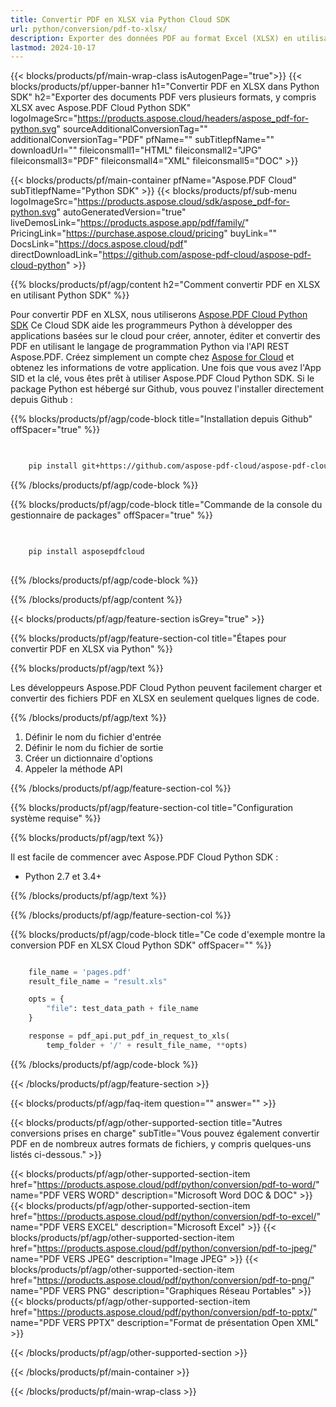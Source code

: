 ```yaml
---
title: Convertir PDF en XLSX via Python Cloud SDK
url: python/conversion/pdf-to-xlsx/
description: Exporter des données PDF au format Excel (XLSX) en utilisant Python et Aspose.PDF Cloud SDK. Extraire des données structurées.
lastmod: 2024-10-17
---
```


{{< blocks/products/pf/main-wrap-class isAutogenPage="true">}}
{{< blocks/products/pf/upper-banner h1="Convertir PDF en XLSX dans Python SDK" h2="Exporter des documents PDF vers plusieurs formats, y compris XLSX avec Aspose.PDF Cloud Python SDK" logoImageSrc="https://products.aspose.cloud/headers/aspose_pdf-for-python.svg" sourceAdditionalConversionTag="" additionalConversionTag="PDF" pfName="" subTitlepfName="" downloadUrl="" fileiconsmall1="HTML" fileiconsmall2="JPG" fileiconsmall3="PDF" fileiconsmall4="XML" fileiconsmall5="DOC" >}}

{{< blocks/products/pf/main-container pfName="Aspose.PDF Cloud" subTitlepfName="Python SDK" >}}
{{< blocks/products/pf/sub-menu logoImageSrc="https://products.aspose.cloud/sdk/aspose_pdf-for-python.svg"
autoGeneratedVersion="true"
liveDemosLink="https://products.aspose.app/pdf/family/" PricingLink="https://purchase.aspose.cloud/pricing" buyLink="" DocsLink="https://docs.aspose.cloud/pdf"  directDownloadLink="https://github.com/aspose-pdf-cloud/aspose-pdf-cloud-python" >}}

{{% blocks/products/pf/agp/content h2="Comment convertir PDF en XLSX en utilisant Python SDK" %}}

Pour convertir PDF en XLSX, nous utiliserons
[Aspose.PDF Cloud Python SDK](https://products.aspose.cloud/pdf/python/)
Ce Cloud SDK aide les programmeurs Python à développer des applications basées sur le cloud pour créer, annoter, éditer et convertir des PDF en utilisant le langage de programmation Python via l'API REST Aspose.PDF. Créez simplement un compte chez [Aspose for Cloud](https://dashboard.aspose.cloud/#/apps) et obtenez les informations de votre application. Une fois que vous avez l'App SID et la clé, vous êtes prêt à utiliser Aspose.PDF Cloud Python SDK. Si le package Python est hébergé sur Github, vous pouvez l'installer directement depuis Github :

{{% blocks/products/pf/agp/code-block title="Installation depuis Github" offSpacer="true" %}}

```bash

     
    pip install git+https://github.com/aspose-pdf-cloud/aspose-pdf-cloud-python.git


```

{{% /blocks/products/pf/agp/code-block %}}

{{% blocks/products/pf/agp/code-block title="Commande de la console du gestionnaire de packages" offSpacer="true" %}}

```bash

     
    pip install asposepdfcloud
       

```

{{% /blocks/products/pf/agp/code-block %}}

{{% /blocks/products/pf/agp/content %}}

{{< blocks/products/pf/agp/feature-section isGrey="true" >}}

{{% blocks/products/pf/agp/feature-section-col title="Étapes pour convertir PDF en XLSX via Python" %}}

{{% blocks/products/pf/agp/text %}}

Les développeurs Aspose.PDF Cloud Python peuvent facilement charger et convertir des fichiers PDF en XLSX en seulement quelques lignes de code.

{{% /blocks/products/pf/agp/text %}}

1. Définir le nom du fichier d'entrée
1. Définir le nom du fichier de sortie
1. Créer un dictionnaire d'options
1. Appeler la méthode API

{{% /blocks/products/pf/agp/feature-section-col %}}

{{% blocks/products/pf/agp/feature-section-col title="Configuration système requise" %}}

{{% blocks/products/pf/agp/text %}}

Il est facile de commencer avec Aspose.PDF Cloud Python SDK :

* Python 2.7 et 3.4+

{{% /blocks/products/pf/agp/text %}}

{{% /blocks/products/pf/agp/feature-section-col %}}

{{% blocks/products/pf/agp/code-block title="Ce code d'exemple montre la conversion PDF en XLSX Cloud Python SDK" offSpacer="" %}}

```python

    file_name = 'pages.pdf'
    result_file_name = "result.xls"

    opts = {
        "file": test_data_path + file_name
    }

    response = pdf_api.put_pdf_in_request_to_xls(
        temp_folder + '/' + result_file_name, **opts)
```

{{% /blocks/products/pf/agp/code-block %}}

{{< /blocks/products/pf/agp/feature-section >}}

{{< blocks/products/pf/agp/faq-item question="" answer="" >}}

{{< blocks/products/pf/agp/other-supported-section title="Autres conversions prises en charge" subTitle="Vous pouvez également convertir PDF en de nombreux autres formats de fichiers, y compris quelques-uns listés ci-dessous." >}}

{{< blocks/products/pf/agp/other-supported-section-item href="https://products.aspose.cloud/pdf/python/conversion/pdf-to-word/" name="PDF VERS WORD" description="Microsoft Word DOC & DOC" >}}
{{< blocks/products/pf/agp/other-supported-section-item href="https://products.aspose.cloud/pdf/python/conversion/pdf-to-excel/" name="PDF VERS EXCEL" description="Microsoft Excel" >}}
{{< blocks/products/pf/agp/other-supported-section-item href="https://products.aspose.cloud/pdf/python/conversion/pdf-to-jpeg/" name="PDF VERS JPEG" description="Image JPEG" >}}
{{< blocks/products/pf/agp/other-supported-section-item href="https://products.aspose.cloud/pdf/python/conversion/pdf-to-png/" name="PDF VERS PNG" description="Graphiques Réseau Portables" >}}
{{< blocks/products/pf/agp/other-supported-section-item href="https://products.aspose.cloud/pdf/python/conversion/pdf-to-pptx/" name="PDF VERS PPTX" description="Format de présentation Open XML" >}}

{{< /blocks/products/pf/agp/other-supported-section >}}

{{< /blocks/products/pf/main-container >}}

{{< /blocks/products/pf/main-wrap-class >}}


